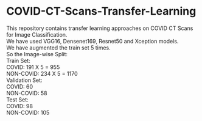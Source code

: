 # COVID-CT-Scans-Transfer-Learning
This repository contains transfer learning approaches on COVID CT Scans for Image Classification.</br>
We have used VGG16, Densenet169, Resnet50 and Xception models.</br>
We have augmented the train set 5 times.</br>
So the Image-wise Split:</br>
Train Set:</br>
COVID: 191 X 5 = 955</br>
NON-COVID: 234 X 5 = 1170</br>
Validation Set:</br>
COVID: 60</br>
NON-COVID: 58</br>
Test Set:</br>
COVID: 98</br>
NON-COVID: 105</br>
